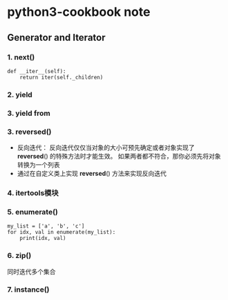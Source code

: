 # python3-cookbook note   

## Generator and Iterator    

### 1. next() 

    def __iter__(self):
        return iter(self._children)

### 2. yield

### 3. yield from

### 3. reversed()
- 反向迭代： 反向迭代仅仅当对象的大小可预先确定或者对象实现了 __reversed__() 的特殊方法时才能生效。 如果两者都不符合，那你必须先将对象转换为一个列表  
- 通过在自定义类上实现 __reversed__() 方法来实现反向迭代

### 4. itertools模块

### 5. enumerate()
    my_list = ['a', 'b', 'c']
    for idx, val in enumerate(my_list):
        print(idx, val)

### 6. zip()
同时迭代多个集合

### 7. instance()